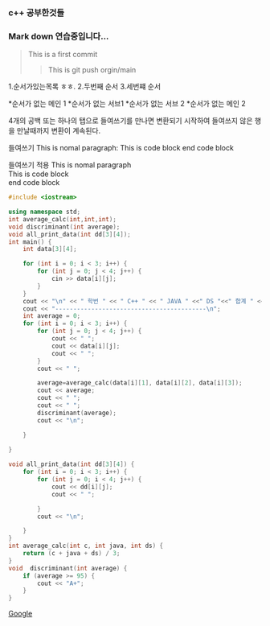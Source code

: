 ### c++ 공부한것들
### Mark down 연습중입니다... 
>This is a first commit
>    > This is git push orgin/main

1.순서가있는목록 ㅎㅎ.
2.두번째 순서
3.세번쨰 순서

*순서가 없는 메인 1
    *순서가 없는 서브1
    *순서가 없는 서브 2
*순서가 없는 메인 2

4개의 공백 또는 하나의 탭으로 들여쓰기를 만나면 변환되기 시작하여 들여쓰지 않은 행을 만날때까지 변환이 계속된다.


들여쓰기 This is nomal paragraph:
    This is code block
end code block

들여쓰기 적용 This is nomal paragraph  
    This is code block  
end code block  

```C++
#include <iostream>

using namespace std;
int average_calc(int,int,int);
void discriminant(int average);
void all_print_data(int dd[3][4]);
int main() {
	int data[3][4];

	for (int i = 0; i < 3; i++) {
		for (int j = 0; j < 4; j++) {
			cin >> data[i][j];
		}
	}
	cout << "\n" << " 학번 " << " C++ " << " JAVA " <<" DS "<<" 합계 " << " 평균 " << " 등급 " << "\n";
	cout << "------------------------------------------\n";
	int average = 0;
	for (int i = 0; i < 3; i++) {
		for (int j = 0; j < 4; j++) {
			cout << " ";
			cout << data[i][j];
			cout << " ";
		}
		cout << " ";

		average=average_calc(data[i][1], data[i][2], data[i][3]);
		cout << average;
		cout << " ";
		cout << " ";
		discriminant(average);
		cout << "\n";

	}
	
}

void all_print_data(int dd[3][4]) {
	for (int i = 0; i < 3; i++) {
		for (int j = 0; i < 4; j++) {
			cout << dd[i][j];
			cout << " ";

		}
		cout << "\n";

	}
}
int average_calc(int c, int java, int ds) {
	return (c + java + ds) / 3;
}
void  discriminant(int average) {
	if (average >= 95) {
		cout << "A+";
    }
}
```

[Google](https://google.com, "구글로 바로가기")
